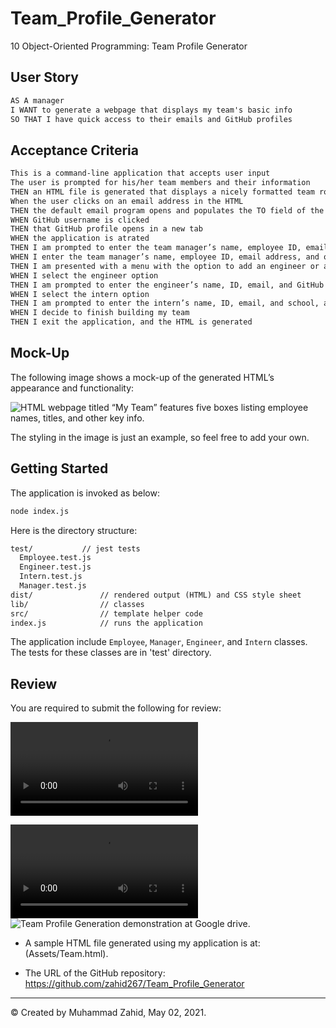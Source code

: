 # Team_Profile_Generator
 10 Object-Oriented Programming: Team Profile Generator

## User Story

```md
AS A manager
I WANT to generate a webpage that displays my team's basic info
SO THAT I have quick access to their emails and GitHub profiles
```

## Acceptance Criteria

```md
This is a command-line application that accepts user input
The user is prompted for his/her team members and their information
THEN an HTML file is generated that displays a nicely formatted team roster based on user input
When the user clicks on an email address in the HTML
THEN the default email program opens and populates the TO field of the email with the address
WHEN GitHub username is clicked
THEN that GitHub profile opens in a new tab
WHEN the application is atrated
THEN I am prompted to enter the team manager’s name, employee ID, email address, and office number
WHEN I enter the team manager’s name, employee ID, email address, and office number
THEN I am presented with a menu with the option to add an engineer or an intern or to finish building my team
WHEN I select the engineer option
THEN I am prompted to enter the engineer’s name, ID, email, and GitHub username, and I am taken back to the menu
WHEN I select the intern option
THEN I am prompted to enter the intern’s name, ID, email, and school, and I am taken back to the menu
WHEN I decide to finish building my team
THEN I exit the application, and the HTML is generated
```

## Mock-Up

The following image shows a mock-up of the generated HTML’s appearance and functionality:

![HTML webpage titled “My Team” features five boxes listing employee names, titles, and other key info.](./Assets/10-object-oriented-programming-homework-demo.png)

The styling in the image is just an example, so feel free to add your own.

## Getting Started

The application is invoked as below:

```bash
node index.js
```

Here is the directory structure:

```md
test/			// jest tests
  Employee.test.js
  Engineer.test.js
  Intern.test.js
  Manager.test.js
dist/               // rendered output (HTML) and CSS style sheet
lib/				// classes
src/				// template helper code
index.js			// runs the application
```

The application include `Employee`, `Manager`, `Engineer`, and `Intern` classes. The tests for these classes are in 'test' directory.




## Review

You are required to submit the following for review:

![Test demonstration.](./Assets/Test-Demo.mp4)

![Team Profile Generation demonstration.](./Assets/Team_Profile_Demo.mp4)
![Team Profile Generation demonstration at Google drive.](https://drive.google.com/file/d/1ktZP8x8IULZwzgntQgQ4Bb5dZqi2eE8_/view?usp=sharing)

* A sample HTML file generated using my application is at: (Assets/Team.html).

* The URL of the GitHub repository: https://github.com/zahid267/Team_Profile_Generator

---
© Created by Muhammad Zahid, May 02, 2021.